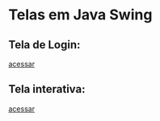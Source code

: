 # Telas em Java Swing

## Tela de Login:
[ acessar ](https://github.com/matheusm3/ExercicioTelasSwing/tree/master/desk/src/desk)
## Tela interativa:
[ acessar ](https://github.com/matheusm3/ExercicioTelasSwing/tree/master/desk/src/PainelInterativo)